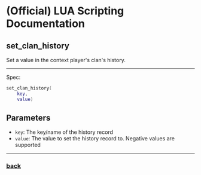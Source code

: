 
# (Official) LUA Scripting Documentation

## set_clan_history

Set a value in the context player's clan's history.

___

Spec:

```lua
set_clan_history(
	key,
	value)
```

## Parameters

- `key`: The key/name of the history record
- `value`: The value to set the history record to. Negative values are supported

___

### [back](../history)
